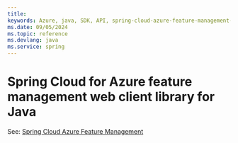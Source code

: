 ```yaml
---
title: 
keywords: Azure, java, SDK, API, spring-cloud-azure-feature-management-web, spring
ms.date: 09/05/2024
ms.topic: reference
ms.devlang: java
ms.service: spring
---
```

# Spring Cloud for Azure feature management web client library for Java

See: [Spring Cloud Azure Feature Management](https://github.com/Azure/azure-sdk-for-java/tree/main/sdk/spring/spring-cloud-azure-feature-management)

